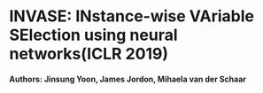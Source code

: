 # INVASE: INstance-wise VAriable SElection using neural networks(ICLR 2019)
#### Authors: Jinsung Yoon, James Jordon, Mihaela van der Schaar

